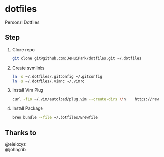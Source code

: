 # dotfiles
Personal Dotfiles

## Step
1. Clone repo
    ```sh
    git clone git@github.com:JeHuiPark/dotfiles.git ~/.dotfiles
    ```
1. Create symlinks
    ```sh
    ln -s ~/.dotfiles/.gitconfig ~/.gitconfig
    ln -s ~/.dotfiles/.vimrc ~/.vimrc
    ```
1. Install Vim Plug
   ```sh
   curl -fLo ~/.vim/autoload/plug.vim --create-dirs \\n    https://raw.githubusercontent.com/junegunn/vim-plug/master/plug.vim
   ```
1. Install Package
    ```sh
    brew bundle --file ~/.dotfiles/Brewfile
    ```

## Thanks to
@eieioxyz  
@johngrib
